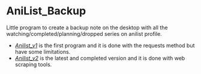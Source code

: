 # **AniList_Backup**
Little program to create a backup note on the desktop with all the watching/completed/planning/dropped series on anilist profile.
- [*Anilist_v1*](Anilist_v1.py) is the first program and it is done with the requests method but have some limitations.
- [*Anilist_v2*](Anilist_v2.py) is the latest and completed version and it is done with web scraping tools.
